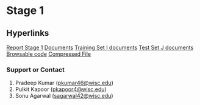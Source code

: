 #   Stage 1

##  Hyperlinks
[Report Stage 1](https://github.com/pulkitkapoor98/CS839-DataScience/tree/master/Stage1/report_stage1.pdf)
[Documents](https://github.com/pulkitkapoor98/CS839-DataScience/tree/master/Stage1/docs)
[Training Set I documents](https://github.com/pulkitkapoor98/CS839-DataScience/tree/master/Stage1/Set-I-Docs)
[Test Set J documents](https://github.com/pulkitkapoor98/CS839-DataScience/tree/master/Stage1/Set-J-Docs)
[Browsable code](https://github.com/pulkitkapoor98/CS839-DataScience/tree/master/Stage1/src)
[Compressed File](https://github.com/pulkitkapoor98/CS839-DataScience/tree/master/Stage1/stage1_compressed.zip)


### Support or Contact


1. Pradeep Kumar (pkumar46@wisc.edu)
2. Pulkit Kapoor (pkapoor4@wisc.edu)
3. Sonu Agarwal (sagarwal42@wisc.edu)
